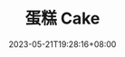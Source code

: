 ---
title: "蛋糕 Cake"
date: 2023-05-21T19:28:16+08:00
draft: false
# description
description: 蛋糕 下午茶蛋糕"
---